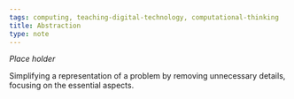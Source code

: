 ```yaml
---
tags: computing, teaching-digital-technology, computational-thinking
title: Abstraction
type: note
---
```

_Place holder_

Simplifying a representation of a problem by removing unnecessary details, focusing on the essential aspects.